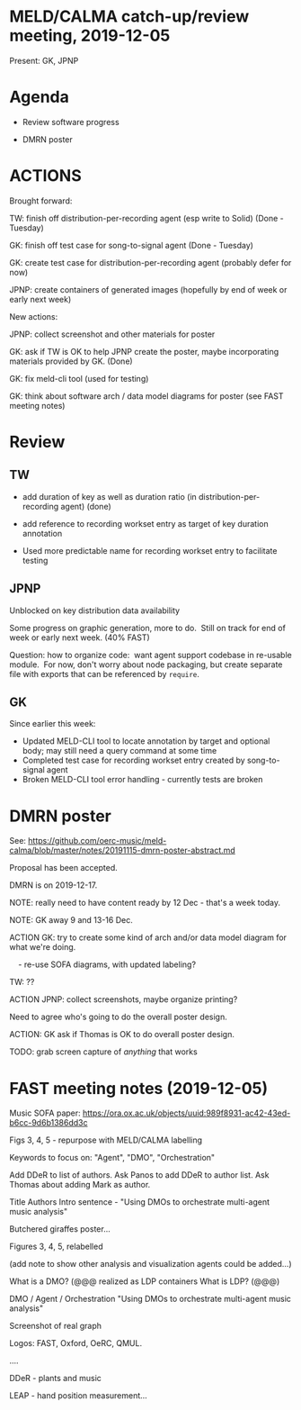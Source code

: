 # MELD/CALMA catch-up/review meeting, 2019-12-05

Present: GK, JPNP


# Agenda

- Review software progress

- DMRN poster


# ACTIONS

Brought forward:

TW: finish off distribution-per-recording agent (esp write to Solid) (Done - Tuesday)

GK: finish off test case for song-to-signal agent (Done - Tuesday)

GK: create test case for distribution-per-recording agent (probably defer for now)

JPNP: create containers of generated images (hopefully by end of week or early next week)

New actions:

JPNP: collect screenshot and other materials for poster

GK: ask if TW is OK to help JPNP create the poster, maybe incorporating materials provided by GK.  (Done)

GK: fix meld-cli tool (used for testing)

GK: think about software arch / data model diagrams for poster (see FAST meeting notes)


# Review

## TW

- add duration of key as well as duration ratio (in distribution-per-recording agent) (done)

- add reference to recording workset entry as target of key duration annotation

- Used more predictable name for recording workset entry to facilitate testing


## JPNP

Unblocked on key distribution data availability

Some progress on graphic generation, more to do.  Still on track for end of week or early next week. (40% FAST)

Question: how to organize code:  want agent support codebase in re-usable module.  For now, don't worry about node packaging, but create separate file with exports that can be referenced by `require`.


## GK

Since earlier this week:

- Updated MELD-CLI tool to locate annotation by target and optional body; may still need a query command at some time
- Completed test case for recording workset entry created by song-to-signal agent
- Broken MELD-CLI tool error handling - currently tests are broken


# DMRN poster

See: https://github.com/oerc-music/meld-calma/blob/master/notes/20191115-dmrn-poster-abstract.md

Proposal has been accepted.

DMRN is on 2019-12-17.

NOTE: really need to have content ready by 12 Dec - that's a week today.

NOTE: GK away 9 and 13-16 Dec.

ACTION GK: try to create some kind of arch and/or data model diagram for what we're doing.

    - re-use SOFA diagrams, with updated labeling?

TW: ??

ACTION JPNP: collect screenshots, maybe organize printing?

Need to agree who's going to do the overall poster design.

ACTION: GK ask if Thomas is OK to do overall poster design.

TODO: grab screen capture of *anything* that works




# FAST meeting notes (2019-12-05)

Music SOFA paper:
https://ora.ox.ac.uk/objects/uuid:989f8931-ac42-43ed-b6cc-9d6b1386dd3c

Figs 3, 4, 5 - repurpose with MELD/CALMA labelling

Keywords to focus on:  "Agent", "DMO", "Orchestration"

Add DDeR to list of authors.
Ask Panos to add DDeR to author list.
Ask Thomas about adding Mark as author.

Title
Authors 
Intro sentence - "Using DMOs to orchestrate multi-agent music analysis"

Butchered giraffes poster...

Figures 3, 4, 5, relabelled 

(add note to show other analysis and visualization agents could be added...)

What is a DMO?
(@@@ realized as LDP containers
What is LDP?
(@@@)

DMO / Agent / Orchestration
"Using DMOs to orchestrate multi-agent music analysis"

Screenshot of real graph

Logos: FAST, Oxford, OeRC, QMUL.

....

DDeR - plants and music

LEAP - hand position measurement...

